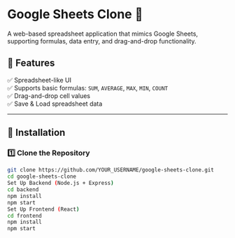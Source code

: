 # Google Sheets Clone 📝

A web-based spreadsheet application that mimics Google Sheets, supporting formulas, data entry, and drag-and-drop functionality.

## 📌 Features
✅ Spreadsheet-like UI  
✅ Supports basic formulas: `SUM`, `AVERAGE`, `MAX`, `MIN`, `COUNT`  
✅ Drag-and-drop cell values  
✅ Save & Load spreadsheet data  

---

## 🚀 Installation

### **1️⃣ Clone the Repository**
```sh
git clone https://github.com/YOUR_USERNAME/google-sheets-clone.git
cd google-sheets-clone
Set Up Backend (Node.js + Express)
cd backend
npm install
npm start
Set Up Frontend (React)
cd frontend
npm install
npm start
